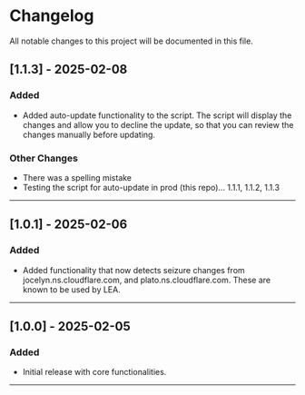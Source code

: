 # Changelog

All notable changes to this project will be documented in this file.

## [1.1.3] - 2025-02-08
### Added
- Added auto-update functionality to the script. The script will display the changes and allow you to decline the update, so that you can review the changes manually before updating.

### Other Changes
- There was a spelling mistake
- Testing the script for auto-update in prod (this repo)... 1.1.1, 1.1.2, 1.1.3

---

## [1.0.1] - 2025-02-06
### Added
- Added functionality that now detects seizure changes from jocelyn.ns.cloudflare.com, and plato.ns.cloudflare.com. These are known to be used by LEA.

---

## [1.0.0] - 2025-02-05
### Added
- Initial release with core functionalities.

---
